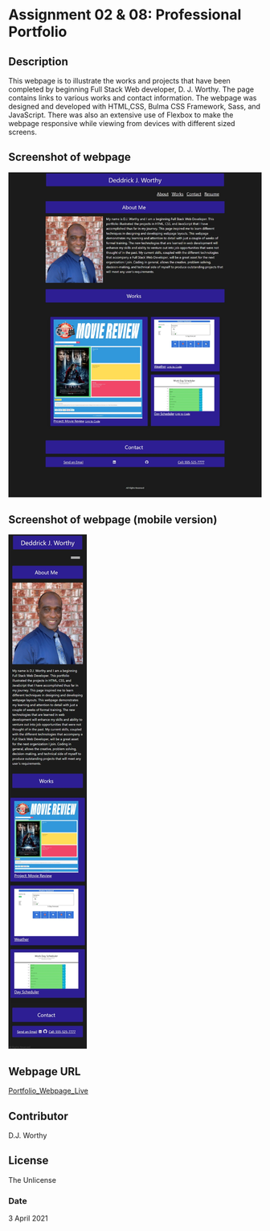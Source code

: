 # Assignment 02 & 08:  Professional Portfolio

## Description
This webpage is to illustrate the works and projects that have been completed by beginning Full Stack Web developer, D. J. Worthy.  The page contains links to various works and contact information.  The webpage was designed and developed with HTML,CSS, Bulma CSS Framework, Sass, and JavaScript.  There was also an extensive use of Flexbox to make the webpage responsive while viewing from devices with different sized screens. 

## Screenshot of webpage

![Image_of_Portfolio_Large_DJW](./assets/images/updated_portfolio_a.jpeg)

## Screenshot of webpage (mobile version)
![Image_of_Portfolio_Small_DJW](./assets/images/updated_portfolio_mobile.jpeg)

## Webpage URL

[Portfolio_Webpage_Live](https://djavanw.github.io/djw_portfolio/)

## Contributor
D.J. Worthy

## License
The Unlicense

### Date
3 April 2021
